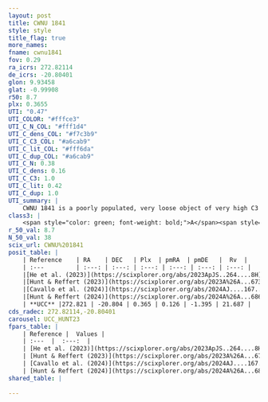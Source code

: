 ```yaml
---
layout: post
title: CWNU 1841
style: style
title_flag: true
more_names: 
fname: cwnu1841
fov: 0.29
ra_icrs: 272.82114
de_icrs: -20.80401
glon: 9.93458
glat: -0.99908
r50: 8.7
plx: 0.3655
UTI: "0.47"
UTI_COLOR: "#fffce3"
UTI_C_N_COL: "#fff1d4"
UTI_C_dens_COL: "#f7c3b9"
UTI_C_C3_COL: "#a6cab9"
UTI_C_lit_COL: "#fff6da"
UTI_C_dup_COL: "#a6cab9"
UTI_C_N: 0.38
UTI_C_dens: 0.16
UTI_C_C3: 1.0
UTI_C_lit: 0.42
UTI_C_dup: 1.0
UTI_summary: |
    CWNU 1841 is a poorly populated, very loose object of very high C3 quality. It was recently reported in the literature.
class3: |
    <span style="color: green; font-weight: bold;">A</span><span style="color: green; font-weight: bold;">A</span>
r_50_val: 8.7
N_50_val: 38
scix_url: CWNU%201841
posit_table: |
    | Reference    | RA    | DEC   | Plx  | pmRA  | pmDE   |  Rv  |
    | :---         | :---: | :---: | :---: | :---: | :---: | :---: |
    |[He et al. (2023)](https://scixplorer.org/abs/2023ApJS..264....8H) | 272.814 | -20.798 | 0.367 | 0.167 | -1.382 | 17.91 |
    |[Hunt & Reffert (2023)](https://scixplorer.org/abs/2023A%26A...673A.114H) | 272.828 | -20.884 | 0.365 | 0.033 | -1.452 | 64.063 |
    |[Cavallo et al. (2024)](https://scixplorer.org/abs/2024AJ....167...12C) | 272.842 | -20.858 | 0.365 | -- | -- | -- |
    |[Hunt & Reffert (2024)](https://scixplorer.org/abs/2024A%26A...686A..42H) | 272.828 | -20.884 | 0.365 | 0.033 | -1.452 | 64.063 |
    | **UCC** |272.821 | -20.804 | 0.365 | 0.126 | -1.395 | 21.687 | 
cds_radec: 272.82114,-20.80401
carousel: UCC_HUNT23
fpars_table: |
    | Reference |  Values |
    | :---  |  :---:  |
    | [He et al. (2023)](https://scixplorer.org/abs/2023ApJS..264....8H) | `A0=3.85, m-M=11.85, logAge=8.5` |
    | [Hunt & Reffert (2023)](https://scixplorer.org/abs/2023A%26A...673A.114H) | `AV50=3.521, diffAV50=1.91, MOD50=12.003, logAge50=7.247` |
    | [Cavallo et al. (2024)](https://scixplorer.org/abs/2024AJ....167...12C) | `AV50=3.59, dMod50=11.62, logAge50=7.43, [Fe/H]50=-0.13` |
    | [Hunt & Reffert (2024)](https://scixplorer.org/abs/2024A%26A...686A..42H) | `MassJ=501.601` |
shared_table: |
    
---
```

